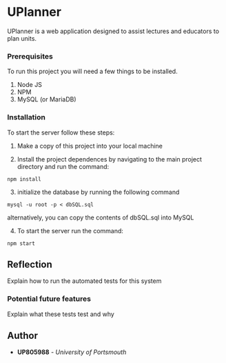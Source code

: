 # UPlanner

UPlanner is a web application designed to assist lectures and educators to plan units.

### Prerequisites

To run this project you will need a few things to be installed.

1. Node JS
2. NPM
3. MySQL (or MariaDB)


### Installation

To start the server follow these steps:
1. Make a copy of this project into your local machine

2. Install the project dependences by navigating to the main project directory and run the command:

```
npm install
```

3. initialize the database by running the following command

```
mysql -u root -p < dbSQL.sql
```
alternatively, you can copy the contents of dbSQL.sql into MySQL

4. To start the server run the command:

```
npm start
```


## Reflection

Explain how to run the automated tests for this system



### Potential future features

Explain what these tests test and why

## Author

* **UP805988** - *University of Portsmouth*
